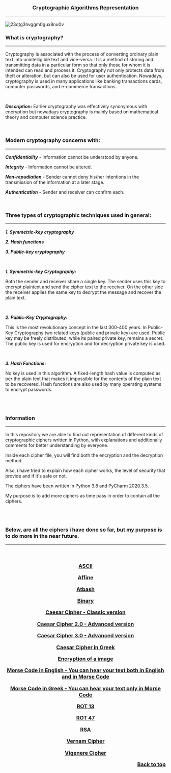 <h3 align="center">Cryptographic Algorithms Representation<hr></h1></h3>


![23qtg3hvggm0gux8nu0v](https://user-images.githubusercontent.com/64365608/120760101-676ec180-c51c-11eb-8533-df10375bd938.jpg)


<h3 align="centre"> What is cryptography? <hr></h1>
 
Cryptography is associated with the process of converting ordinary plain text into unintelligible text and vice-versa. 
It is a method of storing and transmitting data in a particular form so that only those for whom it is intended can read and process it. 
Cryptography not only protects data from theft or alteration, but can also be used for user authentication.
Nowadays, cryptography is used in many applications like banking transactions cards, computer passwords, and e-commerce transactions.

<br>

***Description:*** Earlier cryptography was effectively synonymous with encryption but nowadays cryptography is mainly based on mathematical theory and computer science practice.

<br>


<h3 align="centre"> Modern cryptography concerns with: <hr></h1>  


***Confidentiality*** - Information cannot be understood by anyone.

***Integrity*** - Information cannot be altered.

***Non-repudiation*** - Sender cannot deny his/her intentions in the transmission of the information at a later stage.

***Authentication*** - Sender and receiver can confirm each.

<br>


<h3 align="centre">Three types of cryptographic techniques used in general:<hr></h1>  

***1. Symmetric-key cryptography***

***2. Hash functions***

***3. Public-key cryptography***

<br>


<!---- Different kind of Cryptography ---->

***1. Symmetric-key Cryptography:*** 

Both the sender and receiver share a single key. The sender uses this key to encrypt plaintext and send the cipher text to the receiver. On the other side the receiver applies the same key to decrypt the message and recover the plain text.

<br>

***2. Public-Key Cryptography:*** 

This is the most revolutionary concept in the last 300-400 years. In Public-Key Cryptography two related keys (public and private key) are used. Public key may be freely distributed, while its paired private key, remains a secret. The public key is used for encryption and for decryption private key is used.

<br>

***3. Hash Functions:***

No key is used in this algorithm. A fixed-length hash value is computed as per the plain text that makes it impossible for the contents of the plain text to be recovered. Hash functions are also used by many operating systems to encrypt passwords.
<br>


<br><br>


<!---- Information ---->
<h3 align="left">Information<hr></h1> </p> 

In this repository we are able to find out representation of different kinds of cryptographic ciphers written in Python, with explanations and 	additionally comments for better understanding by everyone.

Inside each cipher file, you will find both the encryption and the decryption method.

Also, i have tried to explain how each cipher works, the level of security that provide and if it's safe or not.

The ciphers have been written in Python 3.8 and PyCharm 2020.3.5.

My purpose is to add more ciphers as time pass in order to contain all the ciphers.

</p> 

<br>
<br>

<h3 align="centre">Below, are all the ciphers i have done so far, but my purpose is to do more in the near future.<hr></h1>  

<br>
<h3 align="center">
 
  [ASCII](https://github.com/Arkantos-13/Cryptographic_Algorithms/blob/main/ASCII%20Table%20Cipher.py)
 
  [Affine](https://github.com/Arkantos-13/Cryptographic_Algorithms/blob/main/Affine%20Cipher.py) 
 
  [Atbash](https://github.com/Arkantos-13/Cryptographic_Algorithms/blob/main/Atbash%20Cipher.py)
 
  [Binary](https://github.com/Arkantos-13/Cryptographic_Algorithms/blob/main/Binary%20Cipher.py)
 
  [Caesar Cipher - Classic version](https://github.com/Arkantos-13/Cryptographic_Algorithms/blob/main/Caesar%20Cipher%20Classic%201.0.py)
 
  [Caesar Cipher 2.0 - Advanced version](https://github.com/Arkantos-13/Cryptographic_Algorithms/blob/main/Caesar%20Cipher%20Improvement%202.0.py)
 
  [Caesar Cipher 3.0 - Advanced version](https://github.com/Arkantos-13/Cryptographic_Algorithms/blob/main/Caesar%20Cipher%20Improvement%203.0.py)
 
  [Caesar Cipher in Greek](https://github.com/Arkantos-13/Cryptographic_Algorithms/blob/main/Caesar%20Cipher%20in%20Greek.py)
 
  [Encryption of a image](https://github.com/Arkantos-13/Cryptographic_Algorithms/blob/main/Encryption%20of%20a%20Picture.py)
 
  [Morse Code in English - You can hear your text both in English and in Morse Code](https://github.com/Arkantos-13/Cryptographic_Algorithms/blob/main/Morse%20Cipher%20in%20English.py)
 
  [Morse Code in Greek - You can hear your text only in Morse Code](https://github.com/Arkantos-13/Cryptographic_Algorithms/blob/main/Morse%20Cipher%20in%20Greek.py)
 
  [ROT 13](https://github.com/Arkantos-13/Cryptographic_Algorithms/blob/main/ROT13.py)
 
  [ROT 47](https://github.com/Arkantos-13/Cryptographic_Algorithms/blob/main/ROT47.py)
 
  [RSA](https://github.com/Arkantos-13/Cryptographic_Algorithms/blob/main/RSA%20Cipher.py)
 
  [Vernam Cipher](https://github.com/Arkantos-13/Cryptographic_Algorithms/blob/main/Vernam%20Cipher.py)
 
  [Vigenere Cipher](https://github.com/Arkantos-13/Cryptographic_Algorithms/blob/main/Vigenere%20Cipher.py)

</p>


<p align="right"> <a href="#top"> Back to top </a> </p>

